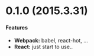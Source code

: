# 0.1.0 (2015.3.31)

#### Features

- **Webpack:** babel, react-hot, ...
- **React:** just start to use..
